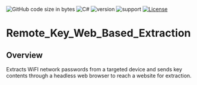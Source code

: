 ![GitHub code size in bytes](https://img.shields.io/github/languages/code-size/Anthony-T-N/Remote_Key_Web_Based_Extraction)
![C#](https://img.shields.io/badge/Language-C%23-green)
![version](https://img.shields.io/badge/version-1.0.0-yellow.svg)
![support](https://img.shields.io/badge/OS-Windows-orange.svg)
[![License](https://img.shields.io/badge/License-BSD%203--Clause-blue.svg)](https://github.com/Anthony-T-N/Remote_Key_Web_Based_Extraction)

# Remote_Key_Web_Based_Extraction

Overview
-

Extracts WiFI network passwords from a targeted device and sends key contents through a headless web browser to reach a website for extraction. 
